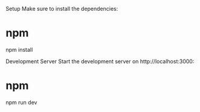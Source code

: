 Setup
Make sure to install the dependencies:

# npm
npm install



Development Server
Start the development server on http://localhost:3000:

# npm
npm run dev